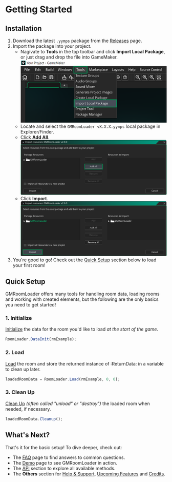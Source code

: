 # Getting Started

## Installation
1. Download the latest `.yymps` package from the [Releases](https://github.com/glebtsereteli/GMRoomLoader/releases) page.
2. Import the package into your project.
    * Nagivate to __Tools__ in the top toolbar and click __Import Local Package__, or just drag and drop the file into GameMaker.
    ![alt text](import01.png)
    * Locate and select the `GMRoomLoader vX.X.X.yymps` local package in Explorer/Finder.
    * Click __Add All__.
    ![alt text](import02.png)
    * Click __Import__.
    ![alt text](import03.png)
3. You're good to go! Check out the [Quick Setup](#quick-setup) section below to load your first room!

## Quick Setup
GMRoomLoader offers many tools for handling room data, loading rooms and working with created elements, but the following are the only basics you need to get started!

### 1. Initialize
[Initialize](/pages/api/roomloader/data/#initialization) the data for the room you'd like to load *at the start of the game*.
```js
RoomLoader.DataInit(rmExample);
```
### 2. Load
[Load](/pages/api/roomloader/loading/#load) the room and store the returned instance of :ReturnData: in a variable to clean up later.
```js
loadedRoomData = RoomLoader.Load(rmExample, 0, 0);
```
### 3. Clean Up
[Clean Up](/pages/api/returndata/cleanup) *(often called "unload" or "destroy")* the loaded room when needed, if necessary.
```js
loadedRoomData.Cleanup();
```
## What's Next?
That's it for the basic setup! To dive deeper, check out:
* The [FAQ](/pages/home/faq) page to find answers to common questions.
* The [Demo](/pages/home/demo) page to see GMRoomLoader in action.
* The [API](/pages/api/overview) section to explore all available methods.
* The __Others__ section for [Help & Support](/pages/others/helpSupport), [Upcoming Features](/pages/others/upcomingFeatures) and [Credits](/pages/others/credits).
